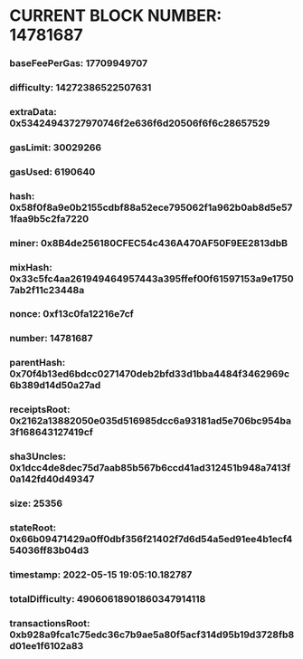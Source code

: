 # CURRENT BLOCK NUMBER: 14781687

### baseFeePerGas: 17709949707
### difficulty: 14272386522507631
### extraData: 0x53424943727970746f2e636f6d20506f6f6c28657529
### gasLimit: 30029266
### gasUsed: 6190640
### hash: 0x58f0f8a9e0b2155cdbf88a52ece795062f1a962b0ab8d5e571faa9b5c2fa7220
### miner: 0x8B4de256180CFEC54c436A470AF50F9EE2813dbB
### mixHash: 0x33c5fc4aa261949464957443a395ffef00f61597153a9e17507ab2f11c23448a
### nonce: 0xf13c0fa12216e7cf
### number: 14781687
### parentHash: 0x70f4b13ed6bdcc0271470deb2bfd33d1bba4484f3462969c6b389d14d50a27ad
### receiptsRoot: 0x2162a13882050e035d516985dcc6a93181ad5e706bc954ba3f168643127419cf
### sha3Uncles: 0x1dcc4de8dec75d7aab85b567b6ccd41ad312451b948a7413f0a142fd40d49347
### size: 25356
### stateRoot: 0x66b09471429a0ff0dbf356f21402f7d6d54a5ed91ee4b1ecf454036ff83b04d3
### timestamp: 2022-05-15 19:05:10.182787
### totalDifficulty: 49060618901860347914118
### transactionsRoot: 0xb928a9fca1c75edc36c7b9ae5a80f5acf314d95b19d3728fb8d01ee1f6102a83
